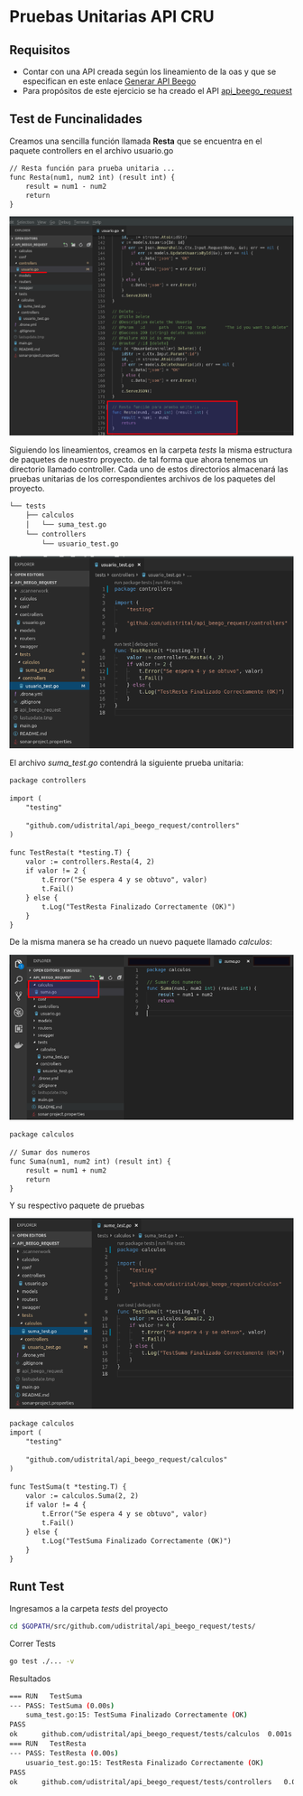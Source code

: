# Pruebas Unitarias API CRU

## Requisitos

- Contar con una API creada según los lineamiento de la oas y que se especifican en este enlace [Generar API Beego](/generacion_de_apis/generar_api.md)
- Para propósitos de este ejercicio se ha creado el API  [api_beego_request](https://github.com/udistrital/api_beego_request)

## Test de Funcinalidades

Creamos una sencilla función llamada **Resta** que se encuentra en el paquete controllers en el archivo  usuario.go

```golang
// Resta función para prueba unitaria ...
func Resta(num1, num2 int) (result int) {
	result = num1 - num2
	return
}
```

![Prueba Unitaria 01](/pruebas_unitarias_api_beego/img/test_01.png)


Siguiendo los lineamientos, creamos en la carpeta *tests* la misma estructura de paquetes de nuestro proyecto. de tal forma que ahora tenemos un directorio llamado controller. Cada uno de estos directorios almacenará las pruebas unitarias de los correspondientes archivos de los paquetes del proyecto.

```bash
└── tests
    ├── calculos
    │   └── suma_test.go
    └── controllers
        └── usuario_test.go
```

![Prueba Unitaria 01](/pruebas_unitarias_api_beego/img/test_02.png)

El archivo *suma_test.go* contendrá la siguiente prueba unitaria:


```golang
package controllers

import (
	"testing"

	"github.com/udistrital/api_beego_request/controllers"
)

func TestResta(t *testing.T) {
	valor := controllers.Resta(4, 2)
	if valor != 2 {
		t.Error("Se espera 4 y se obtuvo", valor)
		t.Fail()
	} else {
		t.Log("TestResta Finalizado Correctamente (OK)")
	}
}
```
De la misma manera se ha creado un nuevo paquete llamado *calculos*:

![Prueba Unitaria 01](/pruebas_unitarias_api_beego/img/test_03.png)

```golang
package calculos

// Sumar dos numeros
func Suma(num1, num2 int) (result int) {
	result = num1 + num2
	return
}
```

Y su respectivo paquete de pruebas

![Prueba Unitaria 01](/pruebas_unitarias_api_beego/img/test_04.png)

```golang
package calculos
import (
	"testing"

	"github.com/udistrital/api_beego_request/calculos"
)

func TestSuma(t *testing.T) {
	valor := calculos.Suma(2, 2)
	if valor != 4 {
		t.Error("Se espera 4 y se obtuvo", valor)
		t.Fail()
	} else {
		t.Log("TestSuma Finalizado Correctamente (OK)")
	}
}
```
## Runt Test

Ingresamos a la carpeta *tests* del proyecto

```bash
cd $GOPATH/src/github.com/udistrital/api_beego_request/tests/
```
Correr Tests

```bash
go test ./... -v
```
Resultados

```bash
=== RUN   TestSuma
--- PASS: TestSuma (0.00s)
    suma_test.go:15: TestSuma Finalizado Correctamente (OK)
PASS
ok  	github.com/udistrital/api_beego_request/tests/calculos	0.001s
=== RUN   TestResta
--- PASS: TestResta (0.00s)
    usuario_test.go:15: TestResta Finalizado Correctamente (OK)
PASS
ok  	github.com/udistrital/api_beego_request/tests/controllers	0.003s
```
